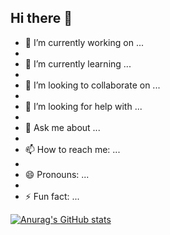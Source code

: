 ## Hi there 👋

- 🔭 I’m currently working on ...
- 
- 🌱 I’m currently learning ...
- 
- 👯 I’m looking to collaborate on ...
- 
- 🤔 I’m looking for help with ...
- 
- 💬 Ask me about ...
- 
- 📫 How to reach me: ...
- 
- 😄 Pronouns: ...
- 
- ⚡ Fun fact: ...
  


[![Anurag's GitHub stats](https://github-readme-stats.vercel.app/api?username=dmipaguirre)](https://github.com/anuraghazra/github-readme-stats)
